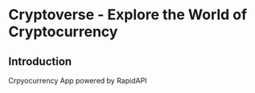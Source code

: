 # Cryptoverse - Explore the World of Cryptocurrency

## Introduction
Crpyocurrency App powered by RapidAPI
